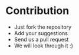 # Contribution   

* Just fork the repository  
* Add your suggestions  
* Send us a pull request  
* We will look through it :)  
